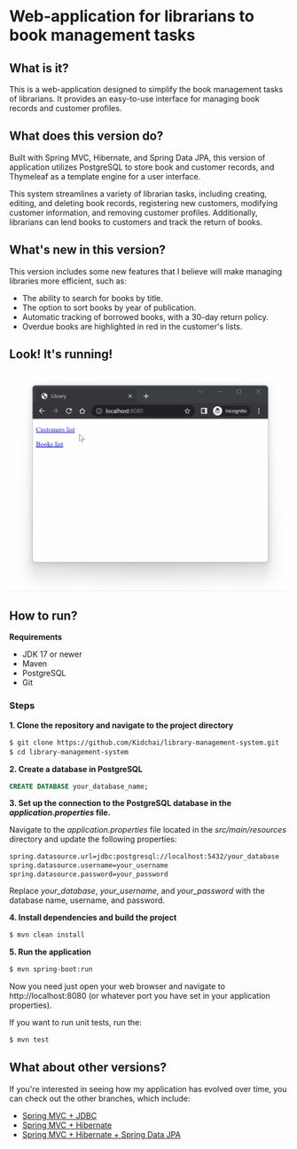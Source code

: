 # Web-application for librarians to book management tasks

## What is it?
This is a web-application designed to simplify the book management tasks of librarians. It provides an easy-to-use interface for managing book records and customer profiles.

## What does this version do?
Built with Spring MVC, Hibernate, and Spring Data JPA, this version of application utilizes PostgreSQL to store book and customer records, and Thymeleaf as a template engine for a user interface.

This system streamlines a variety of librarian tasks, including creating, editing, and deleting book records, registering new customers, modifying customer information, and removing customer profiles. Additionally, librarians can lend books to customers and track the return of books.

## What's new in this version?

This version includes some new features that I believe will make managing libraries more efficient, such as:

- The ability to search for books by title.
- The option to sort books by year of publication.
- Automatic tracking of borrowed books, with a 30-day return policy.
- Overdue books are highlighted in red in the customer's lists.

## Look! It's running!

![Library Management System](forReadme/library1.gif)

## How to run?

**Requirements**

- JDK 17 or newer
- Maven
- PostgreSQL
- Git

### Steps

**1. Clone the repository and navigate to the project directory**

```bash
$ git clone https://github.com/Kidchai/library-management-system.git
$ cd library-management-system
```

**2. Create a database in PostgreSQL**

```sql
CREATE DATABASE your_database_name;
```

**3. Set up the connection to the PostgreSQL database in the *application.properties* file.**

Navigate to the *application.properties* file located in the *src/main/resources* directory and update the following properties:

```properties
spring.datasource.url=jdbc:postgresql://localhost:5432/your_database
spring.datasource.username=your_username
spring.datasource.password=your_password
```

Replace *your_database*, *your_username*, and *your_password* with the database name, username, and password.

**4. Install dependencies and build the project**

```bash
$ mvn clean install
```

**5. Run the application**

```bash
$ mvn spring-boot:run
```

Now you need just open your web browser and navigate to http://localhost:8080 (or whatever port you have set in your application properties).

If you want to run unit tests, run the:

```bash
$ mvn test
```

## What about other versions?

If you're interested in seeing how my application has evolved over time, you can check out the other branches, which include:

- [Spring MVC + JDBC](https://github.com/Kidchai/LibraryManagementSystem/tree/Spring_MVC+JDBC)
- [Spring MVC + Hibernate](https://github.com/Kidchai/LibraryManagementSystem/tree/Spring_MVC+Hibernate)
- [Spring MVC + Hibernate + Spring Data JPA](https://github.com/Kidchai/LibraryManagementSystem/tree/Spring_MVC+Hibernate+Spring_Data_Jpa)